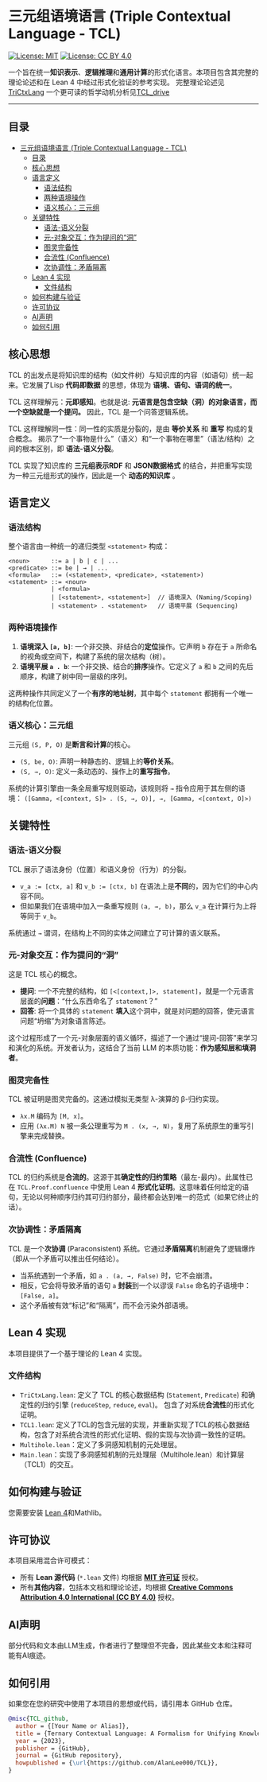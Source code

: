 # 三元组语境语言 (Triple Contextual Language - TCL)

[![License: MIT](https://img.shields.io/badge/Code%20License-MIT-yellow.svg)](https://opensource.org/licenses/MIT)
[![License: CC BY 4.0](https://img.shields.io/badge/Docs%20License-CC%20BY%204.0-lightgrey.svg)](https://creativecommons.org/licenses/by/4.0/)

一个旨在统一**知识表示**、**逻辑推理**和**通用计算**的形式化语言。本项目包含其完整的理论论述和在 Lean 4 中经过形式化验证的参考实现。
完整理论论述见[TriCtxLang](./docs/TriCtxLang.md)
一个更可读的哲学动机分析见[TCL_drive](./docs/TCL_drive.md)

---

## 目录
- [三元组语境语言 (Triple Contextual Language - TCL)](#三元组语境语言-triple-contextual-language---tcl)
  - [目录](#目录)
  - [核心思想](#核心思想)
  - [语言定义](#语言定义)
    - [语法结构](#语法结构)
    - [两种语境操作](#两种语境操作)
    - [语义核心：三元组](#语义核心三元组)
  - [关键特性](#关键特性)
    - [语法-语义分裂](#语法-语义分裂)
    - [元-对象交互：作为提问的“洞”](#元-对象交互作为提问的洞)
    - [图灵完备性](#图灵完备性)
    - [合流性 (Confluence)](#合流性-confluence)
    - [次协调性：矛盾隔离](#次协调性矛盾隔离)
  - [Lean 4 实现](#lean-4-实现)
    - [文件结构](#文件结构)
  - [如何构建与验证](#如何构建与验证)
  - [许可协议](#许可协议)
  - [AI声明](#ai声明)
  - [如何引用](#如何引用)

## 核心思想

TCL 的出发点是将知识库的结构（如文件树）与知识库的内容（如语句）统一起来。它发展了Lisp **代码即数据** 的思想，体现为 **语境、语句、语词的统一**。

TCL 这样理解元：**元即感知**。也就是说: **元语言是包含空缺（洞）的对象语言，而一个空缺就是一个提问。** 因此，TCL 是一个问答逻辑系统。

TCL 这样理解同一性：同一性的实质是分裂的，是由 **等价关系** 和 **重写** 构成的复合概念。 揭示了“一个事物是什么”（语义）和“一个事物在哪里”（语法/结构）之间的根本区别，即 **语法-语义分裂**。

TCL 实现了知识库的 **三元组表示RDF** 和 **JSON数据格式** 的结合，并把重写实现为一种三元组形式的操作，因此是一个 **动态的知识库** 。

## 语言定义

### 语法结构

整个语言由一种统一的递归类型 `<statement>` 构成：

```
<noun>      ::= a | b | c | ...
<predicate> ::= be | → | ...
<formula>   ::= (<statement>, <predicate>, <statement>)
<statement> ::= <noun>
            | <formula>
            | [<statement>, <statement>]  // 语境深入 (Naming/Scoping)
            | <statement> . <statement>   // 语境平展 (Sequencing)
```

### 两种语境操作

1.  **语境深入 `[a, b]`**: 一个非交换、非结合的**定位**操作。它声明 `b` 存在于 `a` 所命名的视角或空间下，构建了系统的层次结构（树）。
2.  **语境平展 `a . b`**: 一个非交换、结合的**排序**操作。它定义了 `a` 和 `b` 之间的先后顺序，构建了树中同一层级的序列。

这两种操作共同定义了一个**有序的地址树**，其中每个 `statement` 都拥有一个唯一的结构化位置。

### 语义核心：三元组

三元组 `(S, P, O)` 是**断言和计算**的核心。

-   `(S, be, O)`: 声明一种静态的、逻辑上的**等价关系**。
-   `(S, →, O)`: 定义一条动态的、操作上的**重写指令**。

系统的计算引擎由一条全局重写规则驱动，该规则将 `→` 指令应用于其左侧的语境：
`([Gamma, <[context, S]> . (S, →, O)], →, [Gamma, <[context, O]>)`

## 关键特性

### 语法-语义分裂

TCL 展示了语法身份（位置）和语义身份（行为）的分裂。

-   `v_a := [ctx, a]` 和 `v_b := [ctx, b]` 在语法上是**不同**的，因为它们的中心内容不同。
-   但如果我们在语境中加入一条重写规则 `(a, →, b)`，那么 `v_a` 在计算行为上将等同于 `v_b`。

系统通过 `→` 谓词，在结构上不同的实体之间建立了可计算的语义联系。

### 元-对象交互：作为提问的“洞”

这是 TCL 核心的概念。

-   **提问**: 一个不完整的结构，如 `[<[context,]>, statement]`，就是一个元语言层面的**问题**：“什么东西命名了 `statement`？”
-   **回答**: 将一个具体的 `statement` **填入**这个洞中，就是对问题的回答，使元语言问题“坍缩”为对象语言陈述。

这个过程形成了一个元-对象层面的语义循环，描述了一个通过“提问-回答”来学习和演化的系统。开发者认为，这结合了当前 LLM 的本质功能：**作为感知层和填洞者**。

### 图灵完备性

TCL 被证明是图灵完备的。这通过模拟无类型 λ-演算的 β-归约实现。

-   `λx.M` 编码为 `[M, x]`。
-   应用 `(λx.M) N` 被一条公理重写为 `M . (x, →, N)`，复用了系统原生的重写引擎来完成替换。

### 合流性 (Confluence)

TCL 的归约系统是**合流的**。这源于其**确定性的归约策略**（最左-最内）。此属性已在 `TCL.Proof.confluence` 中使用 Lean 4 **形式化证明**。这意味着任何给定的语句，无论以何种顺序归约其可归约部分，最终都会达到唯一的范式（如果它终止的话）。

### 次协调性：矛盾隔离

TCL 是一个**次协调** (Paraconsistent) 系统。它通过**矛盾隔离**机制避免了逻辑爆炸（即从一个矛盾可以推出任何结论）。

-   当系统遇到一个矛盾，如 `a . (a, →, False)` 时，它不会崩溃。
-   相反，它会将导致矛盾的语句 `a` **封装**到一个以谬误 `False` 命名的子语境中：`[False, a]`。
-   这个矛盾被有效“标记”和“隔离”，而不会污染外部语境。

## Lean 4 实现

本项目提供了一个基于理论的 Lean 4 实现。

### 文件结构
-   `TriCtxLang.lean`: 定义了 TCL 的核心数据结构 (`Statement`, `Predicate`) 和确定性的归约引擎 (`reduceStep`, `reduce`, `eval`)。 包含了对系统**合流性**的形式化证明。
-   `TCL1.lean`: 定义了TCL的包含元层的实现，并重新实现了TCL的核心数据结构，包含了对系统合流性的形式化证明、假的实现与次协调一致性的证明。
-   `Multihole.lean`：定义了多洞感知机制的元处理层。
-   `Main.lean`：实现了多洞感知机制的元处理层（Multihole.lean）和计算层（TCL1）的交互。

## 如何构建与验证

您需要安装 [Lean 4](https://lean-lang.org)和Mathlib。

## 许可协议

本项目采用混合许可模式：

-   所有 **Lean 源代码** (`*.lean` 文件) 均根据 [**MIT 许可证**](LICENSE) 授权。
-   所有**其他内容**，包括本文档和理论论述，均根据 [**Creative Commons Attribution 4.0 International (CC BY 4.0)**](LICENSE-CC-BY-4.0.md) 授权。

## AI声明

部分代码和文本由LLM生成，作者进行了整理但不完备，因此某些文本和注释可能有AI痕迹。

## 如何引用

如果您在您的研究中使用了本项目的思想或代码，请引用本 GitHub 仓库。

```bibtex
@misc{TCL_github,
  author = {[Your Name or Alias]},
  title = {Ternary Contextual Language: A Formalism for Unifying Knowledge, Logic, and Computation},
  year = {2023},
  publisher = {GitHub},
  journal = {GitHub repository},
  howpublished = {\url{https://github.com/AlanLee000/TCL}},
}
```